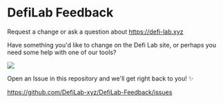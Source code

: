 # DefiLab Feedback

Request a change or ask a question about https://defi-lab.xyz

Have something you'd like to change on the Defi Lab site, or perhaps you need some help with one of our tools? 

![](https://media.giphy.com/media/14jQC2AONxNBHq/giphy.gif)

Open an Issue in this repository and we'll get right back to you! ✨

https://github.com/DefiLab-xyz/DefiLab-Feedback/issues


